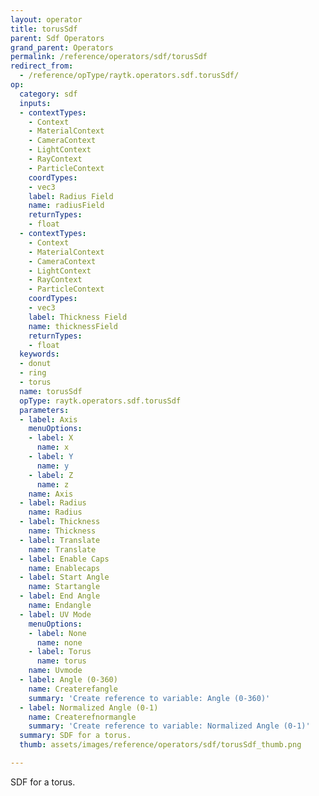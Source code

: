 ```yaml
---
layout: operator
title: torusSdf
parent: Sdf Operators
grand_parent: Operators
permalink: /reference/operators/sdf/torusSdf
redirect_from:
  - /reference/opType/raytk.operators.sdf.torusSdf/
op:
  category: sdf
  inputs:
  - contextTypes:
    - Context
    - MaterialContext
    - CameraContext
    - LightContext
    - RayContext
    - ParticleContext
    coordTypes:
    - vec3
    label: Radius Field
    name: radiusField
    returnTypes:
    - float
  - contextTypes:
    - Context
    - MaterialContext
    - CameraContext
    - LightContext
    - RayContext
    - ParticleContext
    coordTypes:
    - vec3
    label: Thickness Field
    name: thicknessField
    returnTypes:
    - float
  keywords:
  - donut
  - ring
  - torus
  name: torusSdf
  opType: raytk.operators.sdf.torusSdf
  parameters:
  - label: Axis
    menuOptions:
    - label: X
      name: x
    - label: Y
      name: y
    - label: Z
      name: z
    name: Axis
  - label: Radius
    name: Radius
  - label: Thickness
    name: Thickness
  - label: Translate
    name: Translate
  - label: Enable Caps
    name: Enablecaps
  - label: Start Angle
    name: Startangle
  - label: End Angle
    name: Endangle
  - label: UV Mode
    menuOptions:
    - label: None
      name: none
    - label: Torus
      name: torus
    name: Uvmode
  - label: Angle (0-360)
    name: Createrefangle
    summary: 'Create reference to variable: Angle (0-360)'
  - label: Normalized Angle (0-1)
    name: Createrefnormangle
    summary: 'Create reference to variable: Normalized Angle (0-1)'
  summary: SDF for a torus.
  thumb: assets/images/reference/operators/sdf/torusSdf_thumb.png

---
```



SDF for a torus.